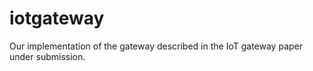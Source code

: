 iotgateway
==========

Our implementation of the gateway described in the IoT gateway paper under submission. 
